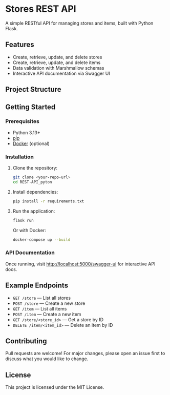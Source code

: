 # Stores REST API

A simple RESTful API for managing stores and items, built with Python Flask.

## Features

- Create, retrieve, update, and delete stores
- Create, retrieve, update, and delete items
- Data validation with Marshmallow schemas
- Interactive API documentation via Swagger UI

## Project Structure

## Getting Started

### Prerequisites

- Python 3.13+
- [pip](https://pip.pypa.io/en/stable/)
- [Docker](https://www.docker.com/) (optional)

### Installation

1. Clone the repository:

   ```sh
   git clone <your-repo-url>
   cd REST-API_pyton
   ```

2. Install dependencies:

   ```sh
   pip install -r requirements.txt
   ```

3. Run the application:

   ```sh
   flask run
   ```

   Or with Docker:

   ```sh
   docker-compose up --build
   ```

### API Documentation

Once running, visit [http://localhost:5000/swagger-ui](http://localhost:5000/swagger-ui) for interactive API docs.

## Example Endpoints

- `GET /store` — List all stores
- `POST /store` — Create a new store
- `GET /item` — List all items
- `POST /item` — Create a new item
- `GET /store/<store_id>` — Get a store by ID
- `DELETE /item/<item_id>` — Delete an item by ID

## Contributing

Pull requests are welcome! For major changes, please open an issue first to discuss what you would like to change.

## License

This project is licensed under the MIT License.
